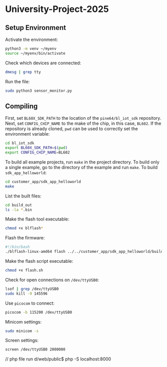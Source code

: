 # University-Project-2025

## Setup Environment

Activate the environment:
```sh
python3 -m venv ~/myenv
source ~/myenv/bin/activate
```

Check which devices are connected:
```sh
dmesg | grep tty
```

Run the file:
```sh
sudo python3 sensor_monitor.py
```

## Compiling

First, set `BL60X_SDK_PATH` to the location of the `pine64/bl_iot_sdk` repository. Next, set `CONFIG_CHIP_NAME` to the make of the chip, in this case, `BL602`. If the repository is already cloned, `pwd` can be used to correctly set the environment variable:
```sh
cd bl_iot_sdk
export BL60X_SDK_PATH=$(pwd)
export CONFIG_CHIP_NAME=BL602
```

To build all example projects, run `make` in the project directory. To build only a single example, go to the directory of the example and run `make`. To build `sdk_app_helloworld`:
```sh
cd customer_app/sdk_app_helloworld
make
```

List the built files:
```sh
cd build_out
ls -la *.bin
```

Make the flash tool executable:
```sh
chmod +x blflash*
```

Flash the firmware:
```sh
#!/bin/bash
./blflash-linux-amd64 flash ../../customer_app/sdk_app_helloworld/build_out/sdk_app_helloworld.bin --port /dev/ttyUSB0
```

Make the flash script executable:
```sh
chmod +x flash.sh
```

Check for open connections on `/dev/ttyUSB0`:
```sh
lsof | grep /dev/ttyUSB0
sudo kill -9 145596
```

Use `picocom` to connect:
```sh
picocom -b 115200 /dev/ttyUSB0
```

Minicom settings:
```sh
sudo minicom -s
```

Screen settings:
```sh
screen /dev/ttyUSB0 2000000
```

// php file run
d/web/public$ php -S localhost:8000